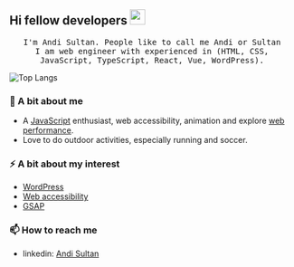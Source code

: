 ## Hi fellow developers <img src="https://user-images.githubusercontent.com/5679180/79618120-0daffb80-80be-11ea-819e-d2b0fa904d07.gif" width="27px">

<p align="center">
  <samp>I'm Andi Sultan. People like to call me Andi or Sultan<br />
  I am web engineer with experienced in (HTML, CSS, JavaScript, TypeScript, React, Vue, WordPress).
</p>

![Top Langs](https://github-readme-stats.vercel.app/api/top-langs/?username=andisultan&hide=html&layout=compact)

### 🌱 A bit about me
- A [JavaScript](https://www.ecma-international.org/ecma-262/) enthusiast, web accessibility, animation and explore [web performance](https://web.dev/measure/).
- Love to do outdoor activities, especially running and soccer.

### ⚡️ A bit about my interest
- [WordPress](https://wordpress.org)
- [Web accessibility](https://www.w3.org/WAI/fundamentals/accessibility-intro/)
- [GSAP](https://greensock.com/gsap)

### 📫 How to reach me
- linkedin: [Andi Sultan](https://github.com/andisultan)

